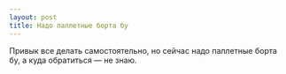 ```yaml
---
layout: post 
title: Надо паллетные борта бу 
--- 
```

Привык все делать самостоятельно, но сейчас надо паллетные борта бу, а куда обратиться — не знаю.